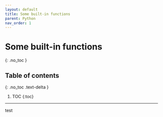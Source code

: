 ```yaml
---
layout: default
title: Some built-in functions
parent: Python
nav_order: 1
---
```


# Some built-in functions
{: .no_toc }

## Table of contents
{: .no_toc .text-delta }

1. TOC
{:toc}

---

test
